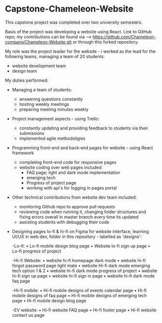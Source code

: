# Capstone-Chameleon-Website

This capstone project was completed over two university semesters. 

Basis of the project was developing a website using React.
Link to GitHub repo; my contributions can be found via --> https://github.com/Chameleon-company/Chameleon-Website.git or through this forked repository.

My role was the project leader for the website - i worked as the lead for the following teams, managing a team of 20 students:
   - website development team
   - design team

My duties performed:
- Managing a team of students:
   - answering questions constantly
   - hosting weekly meetings
   - preparing meeting minutes weekly
  
- Project management aspects - using Trello:
   - constantly updating and providing feedback to students via their submissions
   - implemented agile methodoligies
   
- Programming front-end and back-end pages for website - using React framework
   - completing front-end code for responsive pages
   - website coding over web pages included:
     - FAQ page; light and dark mode implementation
     - emerging tech
     - Progress of project page
     - working with api's for logging in pages portal
- Other technical contributions from website dev team included:
    - monitoring Github repo to approve pull requests
    - reviewing code when running it, changing folder structures and fixing errors overall in master branch every time its updated
    - assisting students with debugging their code
       
- Designing pages lo-fi & hi-fi on Figma for website interface, learning UI/UX in web dev, folder in this repository - labelled as 'designs':

	-Lo-fi:
	•	Lo-fi mobile design blog page
	•	Website lo-fi sign up page
	•	Lo-fi progress of project

	-Hi-fi Website:
	•	website hi-fi homepage dark mode
	•	website hi-fi forgot password page light mate
	•	website Hi-fi dark mode emerging tech option 1 & 2
	•	website hi-fi dark mode progress of project
	•	website hi-fi sign up page
	•	website hi-fi sign in page
	•	website hi-fi dark mode faq page

	-Hi-fi mobile:
	•	Hi-fi mobile designs of events calendar page
	•	Hi-fi mobile designs of faq page
	•	Hi-fi mobile designs of emerging tech page
	•	Hi-fi mobile design blog page

	-EV website:
	•	Hi-fi website FAQ page
	•	Hi-fi footer page
	•	Hi-fi website contact us page 


